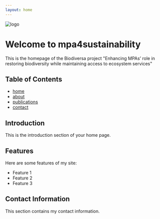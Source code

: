 ```yaml
---
layout: home
---
```

<div class="image-container">
    <img src="{{ '/assets/logo2.png' | relative_url }}" alt="logo" class="top-right-image">
</div>

# Welcome to mpa4sustainability

This is the homepage of the Biodiversa project "Enhancing MPAs’ role in restoring biodiversity while maintaining access to ecosystem services"

## Table of Contents
- [home](home)
- [about](about)
- [publications](publication)
- [contact](contact)

## Introduction

This is the introduction section of your home page.

## Features
Here are some features of my site:
- Feature 1
- Feature 2
- Feature 3

## Contact Information
This section contains my contact information.
